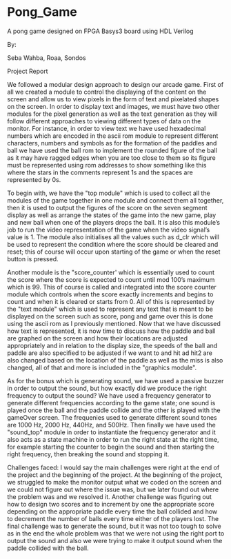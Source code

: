 # Pong_Game
A pong game designed on FPGA Basys3 board using HDL Verilog


By:

Seba Wahba, 
Roaa,
Sondos


Project Report

We followed a modular design approach to design our arcade game. First of all we created a module to control the displaying of the content on the screen and allow us to view pixels in the form of text and pixelated shapes on the screen. In order to display text and images, we must have two other modules for the pixel generation as well as the text generation as they will follow different approaches to viewing different types of data on the monitor. For instance, in order to view text we have used hexadecimal numbers which are encoded in the ascii rom module to represent different characters, numbers and symbols as for the formation of the paddles and ball we have used the ball rom to implement the rounded figure of the ball as it may have ragged edges when you are too close to them so its figure must be represented using rom addresses to show something like this where the stars in the comments represent 1s and the spaces are represented by 0s.

To begin with, we have the "top module" which is used to collect all the modules of the game together in one module and connect them all together, then it is used to output the figures of the score on the seven segment display as well as arrange the states of the game into the new game, play and new ball when one of the players drops the ball. It is also this module’s job to run the video representation of the game when the video signal’s value is 1.  The module also initialises all the values such as d_clr which will be used to represent the condition where the score should be cleared and reset; this of course will occur upon starting of the game or when the reset button is pressed.
	
Another module is the "score_counter' which is essentially used to count the score where the score is expected to count until mod 100’s maximum which is 99. This of course is called and integrated into the score counter module which controls when the score exactly increments and begins to count and when it is cleared or starts from 0. All of this is represented by the "text module" which is used to represent any text that is meant to be displayed on the screen such as score, pong and game over this is done using the ascii rom as I previously mentioned. Now that we have discussed how text is represented, it is now time to discuss how the paddle and ball are graphed on the screen and how their locations are adjusted appropriately and in relation to the display size, the speeds of the ball and paddle are also specified to be adjusted if we want to and hit ad hit2 are also changed based on the location of the paddle as well as the miss is also changed, all of that and more is included in the "graphics module".

As for the bonus which is generating sound, we have used a passive buzzer in order to output the sound, but how exactly did we produce the right frequency to output the sound? We have used a frequency generator to generate different frequencies according to the game state; one sound is played once the ball and the paddle collide and the other is played with the gameOver screen. The frequenies used to generate different sound tones are 1000 Hz, 2000 Hz, 440Hz, and 500Hz. Then finally we have used the "sound_top" module in order to instantiate the frequency generator and it also acts as a state machine in  order to run the right state at the right time, for example starting the counter to begin the sound and then starting the right frequency, then breaking the sound and stopping it.

Challenges faced: I would say the main challenges were right at the end of the project and the beginning of the project. At the beginning of the project, we struggled to make the monitor output what we coded on the screen and we could not figure out where the issue was, but we later found out where the problem was and we resolved it. Another challenge was figuring out how to design two scores and to increment by one the appropriate score depending on the appropriate paddle every time the ball collided and how to decrement the number of balls every time either of the players lost. The final challenge was to generate the sound, but it was not too tough to solve as in the end the whole problem was that we were not using the right port to output the sound and also we were trying to make it output sound when the paddle collided with the ball.
